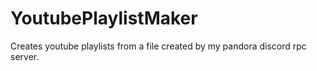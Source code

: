 # YoutubePlaylistMaker
Creates youtube playlists from a file created by my pandora discord rpc server.
